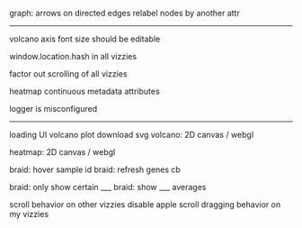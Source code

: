 

graph:
arrows on directed edges
relabel nodes by another attr

---


volcano axis font size should be editable

window.location.hash in all vizzies

factor out scrolling of all vizzies

heatmap continuous metadata attributes

logger is misconfigured


---


loading UI
volcano plot download svg
volcano: 2D canvas / webgl

heatmap: 2D canvas / webgl

braid: hover sample id
braid:  refresh genes cb

braid: only show certain ___
braid: show ___ averages


scroll behavior on other vizzies
disable apple scroll dragging behavior on my vizzies



